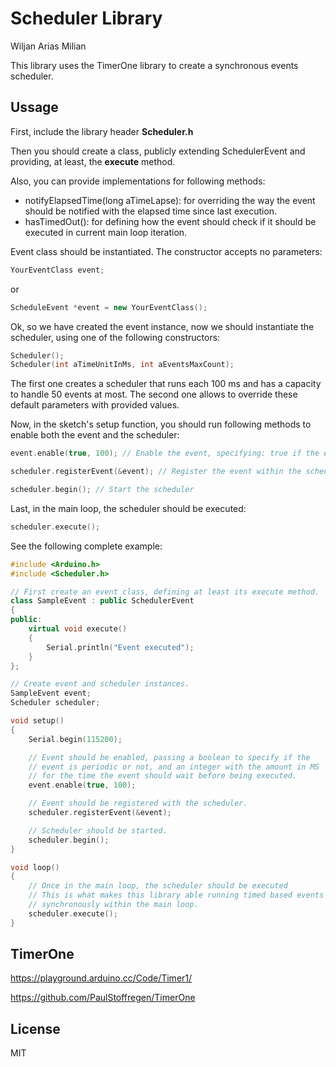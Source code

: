 # Scheduler Library

Wiljan Arias Milian

This library uses the TimerOne library to create a synchronous events scheduler.

## Ussage

First, include the library header **Scheduler.h**

Then you should create a class, publicly extending SchedulerEvent and providing, at least, the **execute** method.

Also, you can provide implementations for following methods:

- notifyElapsedTime(long aTimeLapse): for overriding the way the event should be notified with the elapsed time since last execution.
- hasTimedOut(): for defining how the event should check if it should be executed in current main loop iteration.

Event class should be instantiated. The constructor accepts no parameters:

```c++
YourEventClass event;
```
or
```c++
ScheduleEvent *event = new YourEventClass();
```

Ok, so we have created the event instance, now we should instantiate the scheduler, using one of the following constructors:

```c++
Scheduler();
Scheduler(int aTimeUnitInMs, int aEventsMaxCount);
```
The first one creates a scheduler that runs each 100 ms and has a capacity to handle 50 events at most. The second one allows to override these default parameters with provided values.

Now, in the sketch's setup function, you should run following methods to enable both the event and the scheduler:

```c++
event.enable(true, 100); // Enable the event, specifying: true if the event should run periodically, false if it should run just once and, an amount of time in milliseconds to specify event execution period.

scheduler.registerEvent(&event); // Register the event within the scheduler

scheduler.begin(); // Start the scheduler
```

Last, in the main loop, the scheduler should be executed:

```c++
scheduler.execute();
```

See the following complete example:

```c++
#include <Arduino.h>
#include <Scheduler.h>

// First create an event class, defining at least its execute method.
class SampleEvent : public SchedulerEvent
{
public:
    virtual void execute()
    {
        Serial.println("Event executed");
    }
};

// Create event and scheduler instances.
SampleEvent event;
Scheduler scheduler;

void setup()
{
    Serial.begin(115200);

    // Event should be enabled, passing a boolean to specify if the
    // event is periodic or not, and an integer with the amount in MS
    // for the time the event should wait before being executed.
    event.enable(true, 100);

    // Event should be registered with the scheduler.
    scheduler.registerEvent(&event);

    // Scheduler should be started.
    scheduler.begin();
}

void loop()
{
    // Once in the main loop, the scheduler should be executed
    // This is what makes this library able running timed based events
    // synchronously within the main loop.
    scheduler.execute();
}
```

## TimerOne

https://playground.arduino.cc/Code/Timer1/

https://github.com/PaulStoffregen/TimerOne

## License

MIT

